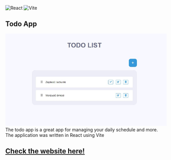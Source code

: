 ![React](https://img.shields.io/badge/React-20232A?style=for-the-badge&logo=react&logoColor=61DAFB)
![Vite](https://img.shields.io/badge/Vite-000000?style=for-the-badge&logo=vite&logoColor=white)

## Todo App
<img src="displayApp.jpg" />
The todo app is a great app for managing your daily schedule and more. The application was written in React using Vite

## <a href="https://todo-app-zrozumiec-react.netlify.app/" target='__blank'>Check the website here!</a>
